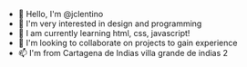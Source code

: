 - 👋 Hello, I'm @jclentino
- 👀 I'm very interested in design and programming 
- 🌱 I am currently learning html, css, javascript! 
- 💞️ I'm looking to collaborate on projects to gain experience 
- 📫 I'm from Cartagena de Indias villa grande de indias 2

<!--- jclentino/jclentino is a special ✨ repository ✨ because its 'README.md' (this file) appears on your GitHub profile. 
      You can click the Preview link to see the changes --->
